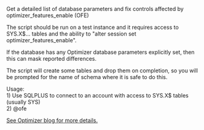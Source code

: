 Get a detailed list of database parameters and fix controls affected by optimizer_features_enable (OFE)

The script should be run on a test instance and it requires access to SYS.X$... tables and the ability to "alter session set optimizer_features_enable".

If the database has any Optimizer database parameters explicitly set, then this can mask reported differences.

The script will create some tables and drop them on completion, so you will be prompted for the name of schema where it is safe to do this.

Usage:
<br>1) Use SQLPLUS to connect to an account with access to SYS.X$ tables (usually SYS)
<br>2) @ofe

<a href="http://blogs.oracle.com/optimizer">See Optimizer blog for more details.</a>
